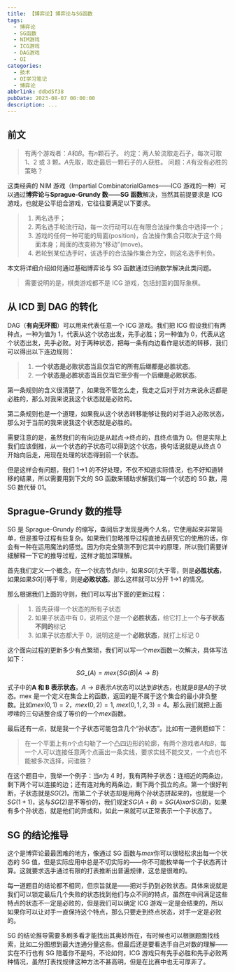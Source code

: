 ```yaml
---
title: 【博弈论】博弈论与SG函数
tags:
  - 博弈论
  - SG函数
  - NIM游戏
  - ICG游戏
  - DAG游戏
  - OI
categories:
  - 技术
  - OI学习笔记
  - 博弈论
abbrlink: ddbd5f38
pubDate: 2023-08-07 00:00:00
description: ...
---
```


## 前文

> 有两个游戏者：$A$和$B$。有$n$颗石子。
> 约定：两人轮流取走石子，每次可取 1、2 或 3 颗。$A$先取，取走最后一颗石子的人获胜。
> 问题：$A$有没有必胜的策略？

这类经典的 NIM 游戏（Impartial CombinatorialGames——ICG 游戏的一种）可以通过**博弈论**与**Sprague-Grundy 数——SG 函数**解决，当然其前提要求是 ICG 游戏，也就是公平组合游戏，它往往要满足以下要求。

> 1.  两名选手；
> 2.  两名选手轮流行动，每一次行动可以在有限合法操作集合中选择一个；
> 3.  游戏的任何一种可能的局面(position)，合法操作集合只取决于这个局面本身；局面的改变称为“移动”(move)。
> 4.  若轮到某位选手时，该选手的合法操作集合为空，则这名选手判负。

本文将详细介绍如何通过基础博弈论与 SG 函数通过归纳数学解决此类问题。

> 需要说明的是，棋类游戏都不是 ICG 游戏，包括封面的国际象棋。

## 从 ICD 到 DAG 的转化

DAG（**有向无环图**）可以用来代表任意一个 ICG 游戏。我们把 ICG 假设我们有两种点，一种为值为 1，代表从这个状态出发，先手必胜；另一种值为 0，代表从这个状态出发，先手必败。对于两种状态，把每一条有向边看作是状态的转移，我们可以得出以下连边规则：

> 1.  **一个状态是必败状态当且仅当它的所有后继都是必胜状态**。
> 2.  **一个状态是必胜状态当且仅当它至少有一个后继是必败状态**。

第一条规则的含义很清楚了，如果我不管怎么走，我走之后对于对方来说永远都是必胜的，那么对我来说我这个状态就是必败的。

第二条规则也是一个道理，如果我从这个状态转移能够让我的对手进入必败状态，那么对于当前的我来说我这个状态就是必胜的。

需要注意的是，虽然我们的有向边是从起点->终点的，且终点值为 0。但是实际上我们应该倒推，从一个状态的子状态可以得到这个状态，换句话说就是从终点 0 开始向后走，用现在处理的状态得到前一个状态。

但是这样会有问题，我们 1->1 的不好处理，不仅不知道实际情况，也不好知道转移的结果，所以需要用到下文的 SG 函数来辅助求解我们每一个状态的 SG 数，用 SG 数代替 01。

## Sprague-Grundy 数的推导

SG 是 Sprague-Grundy 的缩写，查阅后才发现是两个人名，它使用起来非常简单，但是推导过程有些复杂。如果我们忽略推导过程直接去研究它的使用的话，你会有一种在运用魔法的感觉。因为你完全猜测不到它其中的原理，所以我们需要详细解释一下它的推导过程，这样才能加深理解。

首先我们定义一个概念，在一个状态节点$i$中，如果$SG[i]$大于零，则是**必胜状态**，如果如果$SG[i]$等于零，则是**必败状态**。那么这样就可以分开 1->1 的情况。

那么根据我们上面的守则，我们可以写出下面的更新过程：

> 1.  首先获得一个状态的所有子状态
> 2.  如果子状态中有 0，说明这个是一个**必胜状态**，给它打上一个**与子状态不同的**标记
> 3.  如果子状态都大于 0，说明这是一个**必败状态**，就打上标记 0

这个面向过程的更新多少有点繁琐，我们可以写一个$mex$函数一次解决，具体写法如下：

$$ SG\_{}\left(A\right)=mex\left\lbrace SG\left(B\right)\left|A\rightarrow B\right.\right\rbrace $$

式子中的**A 和 B 表示状态**，$A\rightarrow B$表示$A$状态可以达到$B$状态，也就是$B$是$A$的子状态。mex 是一个定义在集合上的函数，返回的是不属于这个集合的最小非负整数。比如$mex(0, 1)= 2$，$mex(0, 2) = 1$, $mex(0,1, 2, 3)=4$。那么我们就把上面啰嗦的三句话整合成了等价的一个$mex$函数。

最后还有一点，就是我一个子状态可能包含几个“孙状态”。比如有一道例题如下：

> 在一个平面上有$n$个点勾勒了一个凸四边形的轮廓，有两个游戏者$A$和$B$，每一个人可以连接任意两个点画出一条实线，要求实线不能交叉，一个点也不能被多次选择，问谁胜？

在这个题目中，我举一个例子：当$n$为 4 时，我有两种子状态：连相近的两条边，剩下两个可以连接的边；还有连对角的两条边，剩下两个孤立的点。第一个很好判断，子状态就是$SG(2)$。而第二个子状态却是用两个孙状态拼起来的，也就是一个$SG(1+1)$，这与$SG(2)$是不等价的，我们规定$SG(A + B) = SG(A) xor SG(B)$，如果有多个孙状态，就是他们的异或和，如此一来就可以正常表示一个子状态了。

## SG 的结论推导

这个是博弈论最最困难的地方，像通过 SG 函数与$mex$你可以很轻松求出每一个状态的 SG 值，但是实际应用中总是不切实际的——你不可能枚举每一个子状态再计算。这就要求选手通过有限的打表推断出普遍规律，这总是很难的。

每一道题目的结论都不相同，但宗旨就是——把对手扔到必败状态。具体来说就是我们可以锁定最后几个失败的状态找到他们与众不同的特点，虽然在中间满足这些特点的状态不一定是必败的，但是我们可以确定 ICG 游戏一定是会结束的，所以如果你可以让对手一直保持这个特点，那么只要走到终点状态，对手一定是必败的。

SG 的结论推导需要多刷多看才能找出其奥妙所在，有时候也可以根据题面找线索，比如二分图想到最大连通分量这些。但最后还是要看选手自己对数的理解——实在不行也有 SG 陪着你不是吗，不论如何，ICG 游戏只有先手必胜和先手必败两种情况，虽然打表找规律这种方法不甚高明，但是在比赛中也无可厚非了。

